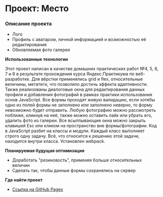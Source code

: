 # Проект: Место

### Описание проекта
* Лого
* Профиль с аватаром, личной информацией и возможностью её редактирования
* Обновляемая фото галерея

**Использованные технологии**

Этот проект написан в качестве домашних практических работ №4, 5, 6, 7 и 8 в результате прохождения курса Яндекс.Практикума по веб-разработке. Для вёрстки применялись grid и flex, относительные величины, метатеги, что позволило достичь эффекта адаптивности. 
Также реализованы диалоговые окна для редактирования данных профиля и добавления фотографий в рамках практики использования основ JavaScript. Все формы проходят живую валидацию, если хотябы одно из полей формы не заполнено или заполнено неверно, то форму невозможно будет отправить.
Любую фотографию можно рассмотреть поближе, кликнув на неё, также можно оставить лайк или убрать его, удалить фото из галереи. 
Все всыплывающие окна можно закрыть клавишей Esc или кликом на пространство вне формы/фотографии.
Код в JavaScript разбит на классы и модули. Каждый класс выполняет строго одну задачу. Всё, что относится к решению этой задачи, находится внутри класса. Установлен webpack.


**Планируемая будущая оптимизация**

* Доработать "резиновость", применяя больше относительных величин
* Сделать так, чтобы данные формы сохранялись на сервер

**Где найти проект**

* [Ссылка на GitHub Pages](https://irinashumak.github.io/mesto/index.html)
